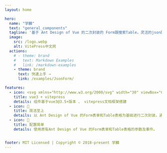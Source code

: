 ```yaml
---
layout: home

hero:
  name: "学麟"
  text: "general_components"
  tagline: '基于 Ant Design of Vue 的二次封装的 Form跟搜索Table，灵活的json配置提高开发效率'
  image:
    src: /logo.webp
    alt: VitePress中文网
  actions:
    # - theme: brand
    #   text: Markdown Examples
    #   link: /markdown-examples
    - theme: brand
      text: 快速上手 →
      link: /examples/JsonForm/

features:
  - icon: <svg xmlns="http://www.w3.org/2000/svg" width="30" viewBox="0 0 256 220.8"><path fill="#41B883" d="M204.8 0H256L128 220.8 0 0h97.92L128 51.2 157.44 0h47.36Z"/><path fill="#41B883" d="m0 0 128 220.8L256 0h-51.2L128 132.48 50.56 0H0Z"/><path fill="#35495E" d="M50.56 0 128 133.12 204.8 0h-47.36L128 51.2 97.92 0H50.56Z"/></svg>
    title: vue3 + vitepress
    details: 组件基于vue3@3.5+版本 、 vitepress文档框架搭建
  - icon: 📝
    title: 简洁至上
    details: 以 Ant Design of Vue 的Form表单和Table表格为基础进行二次封装，通过配置json格式来提高开发效率，增加可读性及简洁性
  - icon: 🚀
    title: 配置简单
    details: 使用原有Ant Design of Vue 的Form表单和Table表格的参数及事件。


footer: MIT Licensed | Copyright © 2018-present 学麟
---
```


